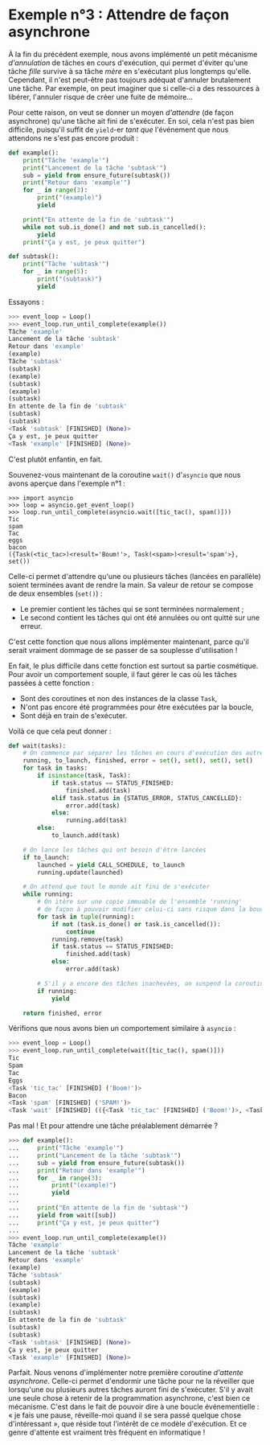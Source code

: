 # Exemple n°3 : Attendre de façon asynchrone

À la fin du précédent exemple, nous avons implémenté un petit mécanisme
*d'annulation* de tâches en cours d'exécution, qui permet d'éviter qu'une tâche
*fille* survive à sa tâche *mère* en s'exécutant plus longtemps qu'elle.
Cependant, il n'est peut-être pas toujours adéquat d'annuler brutalement une
tâche. Par exemple, on peut imaginer que si celle-ci a des ressources à
libérer, l'annuler risque de créer une fuite de mémoire…

Pour cette raison, on veut se donner un moyen *d'attendre* (de façon
asynchrone) qu'une tâche ait fini de s'exécuter. En soi, cela n'est pas bien
difficile, puisqu'il suffit de `yield`-er *tant que* l'événement que
nous attendons ne s'est pas encore produit :

```python
def example():
    print("Tâche 'example'")
    print("Lancement de la tâche 'subtask'")
    sub = yield from ensure_future(subtask())
    print("Retour dans 'example'")
    for _ in range(3):
        print("(example)")
        yield

    print("En attente de la fin de 'subtask'")
    while not sub.is_done() and not sub.is_cancelled():
        yield
    print("Ça y est, je peux quitter")

def subtask():
    print("Tâche 'subtask'")
    for _ in range(5):
        print("(subtask)")
        yield
```

Essayons :

```python
>>> event_loop = Loop()
>>> event_loop.run_until_complete(example())
Tâche 'example'
Lancement de la tâche 'subtask'
Retour dans 'example'
(example)
Tâche 'subtask'
(subtask)
(example)
(subtask)
(example)
(subtask)
En attente de la fin de 'subtask'
(subtask)
(subtask)
<Task 'subtask' [FINISHED] (None)>
Ça y est, je peux quitter
<Task 'example' [FINISHED] (None)>
```

C'est plutôt enfantin, en fait.

Souvenez-vous maintenant de la coroutine `wait()` d'`asyncio` que nous avons
aperçue dans l'exemple n°1 :

```python3
>>> import asyncio
>>> loop = asyncio.get_event_loop()
>>> loop.run_until_complete(asyncio.wait([tic_tac(), spam()]))
Tic
spam
Tac
eggs
bacon
({Task(<tic_tac>)<result='Boum!'>, Task(<spam>)<result='spam'>}, set())
```

Celle-ci permet d'attendre qu'une ou plusieurs tâches (lancées en parallèle)
soient terminées avant de rendre la main. Sa valeur de retour se compose de
deux ensembles (`set()`) :

* Le premier contient les tâches qui se sont terminées normalement ;
* Le second contient les tâches qui ont été annulées ou ont quitté sur une
  erreur.

C'est cette fonction que nous allons implémenter maintenant, parce qu'il serait
vraiment dommage de se passer de sa souplesse d'utilisation !

En fait, le plus difficile dans cette fonction est surtout sa partie
cosmétique. Pour avoir un comportement souple, il faut gérer le cas où les
tâches passées à cette fonction :

* Sont des coroutines et non des instances de la classe `Task`,
* N'ont pas encore été programmées pour être exécutées par la boucle,
* Sont déjà en train de s'exécuter.

Voilà ce que cela peut donner :

```python
def wait(tasks):
    # On commence par séparer les tâches en cours d'exécution des autres
    running, to_launch, finished, error = set(), set(), set(), set()
    for task in tasks:
        if isinstance(task, Task):
            if task.status == STATUS_FINISHED:
                finished.add(task)
            elif task.status in {STATUS_ERROR, STATUS_CANCELLED}:
                error.add(task)
            else:
                running.add(task)
        else:
            to_launch.add(task)

    # On lance les tâches qui ont besoin d'être lancées
    if to_launch:
        launched = yield CALL_SCHEDULE, to_launch
        running.update(launched)

    # On attend que tout le monde ait fini de s'exécuter
    while running:
        # On itère sur une copie immuable de l'ensemble 'running'
        # de façon à pouvoir modifier celui-ci sans risque dans la boucle
        for task in tuple(running):
            if not (task.is_done() or task.is_cancelled()):
                continue
            running.remove(task)
            if task.status == STATUS_FINISHED:
                finished.add(task)
            else:
                error.add(task)

        # S'il y a encore des tâches inachevées, on suspend la coroutine
        if running:
            yield

    return finished, error
```

Vérifions que nous avons bien un comportement similaire à `asyncio` :

```python
>>> event_loop = Loop()
>>> event_loop.run_until_complete(wait([tic_tac(), spam()]))
Tic
Spam
Tac
Eggs
<Task 'tic_tac' [FINISHED] ('Boom!')>
Bacon
<Task 'spam' [FINISHED] ('SPAM!')>
<Task 'wait' [FINISHED] (({<Task 'tic_tac' [FINISHED] ('Boom!')>, <Task 'spam' [FINISHED] ('SPAM!')>}, set()))>
```

Pas mal ! Et pour attendre une tâche préalablement démarrée ?

```python
>>> def example():
...     print("Tâche 'example'")
...     print("Lancement de la tâche 'subtask'")
...     sub = yield from ensure_future(subtask())
...     print("Retour dans 'example'")
...     for _ in range(3):
...         print("(example)")
...         yield
...
...     print("En attente de la fin de 'subtask'")
...     yield from wait([sub])
...     print("Ça y est, je peux quitter")
...
>>> event_loop.run_until_complete(example())
Tâche 'example'
Lancement de la tâche 'subtask'
Retour dans 'example'
(example)
Tâche 'subtask'
(subtask)
(example)
(subtask)
(example)
(subtask)
En attente de la fin de 'subtask'
(subtask)
(subtask)
<Task 'subtask' [FINISHED] (None)>
Ça y est, je peux quitter
<Task 'example' [FINISHED] (None)>
```

Parfait. Nous venons d'implémenter notre première coroutine *d'attente
asynchrone*. Celle-ci permet d'endormir une tâche pour ne la réveiller que
lorsqu'une ou plusieurs autres tâches auront fini de s'exécuter. S'il y avait
une seule chose à retenir de la programmation asynchrone, c'est bien ce
mécanisme. C'est dans le fait de pouvoir dire à une boucle événementielle :
« je fais une pause, réveille-moi quand il se sera passé quelque chose
d'intéressant », que réside tout l'intérêt de ce modèle d'exécution. Et ce
genre d'attente est vraiment très fréquent en informatique !
